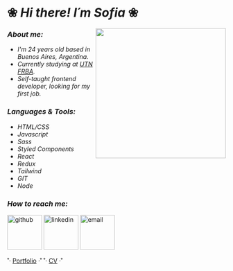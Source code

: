 # ❀ _Hi there! I´m Sofia_ ❀
<img src='https://media.giphy.com/media/3oKIPnAiaMCws8nOsE/giphy.gif' width='300' align='right'></img>

### _About me:_
* _I'm 24 years old based in Buenos Aires, Argentina._
* _Currently studying at <a href="https://www.frba.utn.edu.ar/">UTN FRBA</a>._
* _Self-taught frontend developer, looking for my first job._


### _Languages & Tools:_
* _HTML/CSS_
* _Javascript_
* _Sass_
* _Styled Components_ 
* _React_
* _Redux_
* _Tailwind_
* _GIT_
* _Node_


### _How to reach me:_
<p align="left">
	<a href="https://github.com/Sosasofia?tab=repositories" target="_blank"><img width='80px' alt="github" src="https://img.icons8.com/clouds/100/000000/github.png"/></a>
	<a href="https://www.linkedin.com/in/sosa-sofia" target="_blank"><img width='80px' alt="linkedin" src="https://img.icons8.com/clouds/100/000000/linkedin.png"/></a>
	<a href="mailto:sosasofiabeatriz@gmail.com"><img width='80px' alt="email"src="https://img.icons8.com/clouds/100/000000/gmail.png"/></a>
</p>


˚· <a href="https://portfolio-sosasofia.vercel.app/">Portfolio</a> ·˚
˚· <a href="https://drive.google.com/file/d/1MgqEgM5MFwOo1LrGbGnfc-C5sFXdYzWZ/view">CV</a> ·˚
